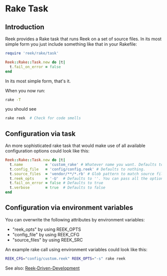 # Rake Task

## Introduction

Reek provides a Rake task that runs Reek on a set of source files. In its most simple form you just include something like that in your Rakefile:

```Ruby
require 'reek/rake/task'

Reek::Rake::Task.new do |t|
  t.fail_on_error = false
end
```

In its most simple form, that's it.

When you now run:

```Bash
rake -T
```

you should see

```Bash
rake reek  # Check for code smells
```

## Configuration via task

An more sophisticated rake task that would make use of all available configuration options could look like this:

```Ruby
Reek::Rake::Task.new do |t|
  t.name          = 'custom_rake' # Whatever name you want. Defaults to "reek".
  t.config_file   = 'config/config.reek' # Defaults to nothing.
  t.source_files  = 'vendor/**/*.rb' # Glob pattern to match source files. Defaults to lib/**/*.rb
  t.reek_opts     = '-U'  # Defaults to ''. You can pass all the options here in that are shown by "reek -h"
  t.fail_on_error = false # Defaults to true
  t.verbose       = true  # Defaults to false
end
```

## Configuration via environment variables

You can overwrite the following attributes by environment variables:

- "reek_opts" by using REEK_OPTS
- "config_file" by using REEK_CFG
- "source_files" by using REEK_SRC

An example rake call using environment variables could look like this:

```Bash
REEK_CFG="config/custom.reek" REEK_OPTS="-s" rake reek
```

See also: [Reek-Driven-Development](Reek-Driven-Development.md)
